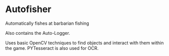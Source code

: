 # Autofisher
Automatically fishes at barbarian fishing

Also contains the Auto-Logger.

Uses basic OpenCV techniques to find objects and interact with them within the game. PYTesseract is also used for OCR.
